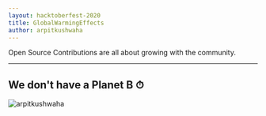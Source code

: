 ```yaml
---
layout: hacktoberfest-2020
title: GlobalWarmingEffects
author: arpitkushwaha
---
```


Open Source Contributions are all about growing with the community.

---

## We don't have a Planet B ⏱

![arpitkushwaha]()

